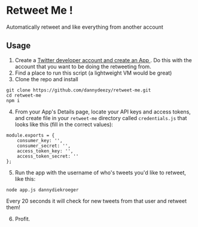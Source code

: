 # Retweet Me !
Automatically retweet and like everything from another account

## Usage
1. Create a [ Twitter developer account and create an App ](https://developer.twitter.com/). Do this with the account that you want to be doing the retweeting from.
2. Find a place to run this script (a lightweight VM would be great)
3. Clone the repo and install
```
git clone https://github.com/dannydeezy/retweet-me.git
cd retweet-me
npm i
```
4. From your App's Details page, locate your API keys and access tokens, and create file in your `retweet-me` directory called `credentials.js` that looks like this (fill in the correct values):
```
module.exports = {
    consumer_key: '',
    consumer_secret: '',
    access_token_key: '',
    access_token_secret: ''
};
```
5. Run the app with the username of who's tweets you'd like to retweet, like this:
```
node app.js dannydiekroeger
```
Every 20 seconds it will check for new tweets from that user and retweet them!

6. Profit.

